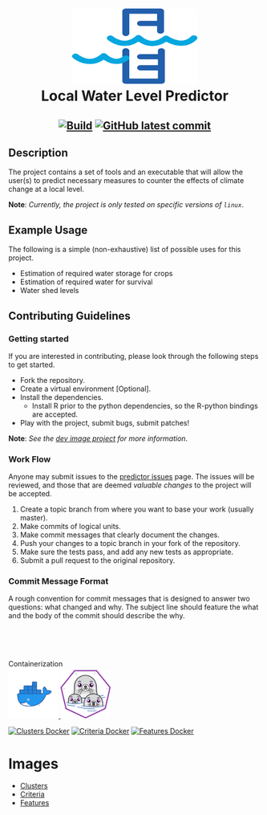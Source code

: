 <h1 align="center">
  <a href="https://github.com/barbacbd/predictor">
    <img src=".images/predictor.png" width="250" height="150" border-radius="50%" >
  </a>
  <br>Local Water Level Predictor</br>
</h1>

<h2 align="center">

[![Build](https://github.com/barbacbd/predictor/actions/workflows/python-app.yml/badge.svg)](https://github.com/barbacbd/predictor/actions/workflows/python-app.yml) [![GitHub latest commit](https://badgen.net/github/last-commit/barbacbd/cluster)](https://github.com/barbacbd/cluster/commit/)


## Description

The project contains a set of tools and an executable that will allow the user(s) to predict necessary measures to counter the effects of climate change at a local level. 

**Note**: _Currently, the project is only tested on specific versions of `linux`_.

## Example Usage

The following is a simple (non-exhaustive) list of possible uses for this project.

- Estimation of required water storage for crops
- Estimation of required water for survival
- Water shed levels 

## Contributing Guidelines

### Getting started 

If you are interested in contributing, please look through the following steps to get started.

- Fork the repository.
- Create a virtual environment [Optional].
- Install the dependencies.
  - Install R prior to the python dependencies, so the R-python bindings are accepted.
- Play with the project, submit bugs, submit patches!

**Note**: _See the [dev image project](https://github.com/barbacbd/predictor-dev-image) for more information_. 

### Work Flow

Anyone may submit issues to the [predictor issues](https://github.com/barbacbd/predictor/issues) page. The issues will be reviewed, and those that are deemed _valuable changes_ to the project will be accepted. 

1. Create a topic branch from where you want to base your work (usually master).
2. Make commits of logical units.
3. Make commit messages that clearly document the changes.
4. Push your changes to a topic branch in your fork of the repository.
5. Make sure the tests pass, and add any new tests as appropriate.
6. Submit a pull request to the original repository.


### Commit Message Format

A rough convention for commit messages that is designed to answer two
questions: what changed and why. The subject line should feature the what and
the body of the commit should describe the why.

<br>
<br>

<br>Containerization</br>
  <a href="https://www.docker.com/">
    <img src=".images/docker.png" width="100" border-radius="50%"/>
  </a>
  <a href="https://podman.io/">
    <img src=".images/podman.png" width="100" border-radius="50%"/> 
  </a>

[![Clusters Docker](https://github.com/barbacbd/predictor/actions/workflows/clusters-image.yml/badge.svg)](https://github.com/barbacbd/predictor/actions/workflows/clusters-image.yml)
[![Criteria Docker](https://github.com/barbacbd/predictor/actions/workflows/criteria-image.yml/badge.svg)](https://github.com/barbacbd/predictor/actions/workflows/criteria-image.yml)
[![Features Docker](https://github.com/barbacbd/predictor/actions/workflows/features-image.yml/badge.svg)](https://github.com/barbacbd/predictor/actions/workflows/features-image.yml)
</h1>

# Images

- [Clusters](https://github.com/barbacbd/predictor/blob/master/pods/clusters/README.md)
- [Criteria](https://github.com/barbacbd/predictor/blob/master/pods/criteria/README.md)
- [Features](https://github.com/barbacbd/predictor/blob/master/pods/features/README.md)